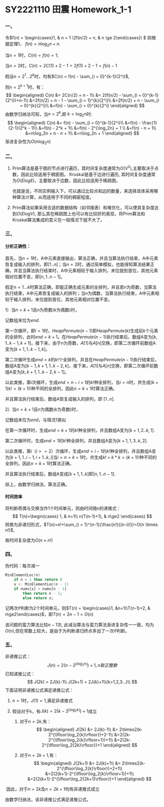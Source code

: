 # SY2221110 田震 Homework_1-1

### 一、

令$f(n) = \begin{cases}1, & n = 1 \\2f(n/2) + n, & n \ge 2\end{cases}\\ $ 则根据定理1， $f(n) = n\log_2n + n$. 

当$n = 1$时，$C(n) = f(n) = 1$;

当$n = 2$时，$C(n) = 2C(1) + 2 - 1 = 2f(1) + 2 - 1 = f(n) - 1$

假设$n =2^1... 2^k$时，均有$C(n) = f(n) - \sum_{i = 0}^{k-1}{2^i}$,

则$n = 2^{k + 1}$时，有：
$$
\begin{aligned}
C(n) &= 2C(n/2) + n - 1\\
&= 2(f(n/2) - \sum_{i = 0}^{k-1}{2^i})+n-1\\
&=2f(n/2) + n - 1 - \sum_{i = 1}^{k}{2^i}\\
&=2f(n/2) + n - \sum_{i = 0}^{k}{2^i}\\
&=f(n) - \sum_{i = 0}^{k}{2^i}
\end{aligned}
$$
由数学归纳法可知，当$n=2^k,$即 $k = \log_2n$时:
$$
\begin{aligned}
C(n) &= f(n) - \sum_{i = 0}^{k-1}{2^i}\\
&=f(n) - \frac{1}{2-1}(2^k - 1)\\
&=f(n) - 2^k + 1\\
&=f(n) - 2^{\log_2n} + 1 \\
&=f(n) - n + 1\\
&=n\log_2n + n - n + 1\\
&=n\log_2n + 1
\end{aligned}
$$
渐进复杂性为$O(nlog_2n)$

### 二、

1. Prim算法是基于图的节点进行遍历，其时间复杂度通常为$O(V^2)$,主要取决于点数，因此比较适用于稠密图。 Kruskal是基于边进行遍历, 其时间复杂度通常为$O(ElogE)$，主要取决于边数，因此比较适用于稀疏图。

   也就是说，不同实例输入下，可以通过比较点和边的数量，来选择具体采用哪种算法计算，从而适用于不同的稠密程度。

2. Prim算法如果采用合适的数据结构（如邻接表）和堆优化，可以使其复杂度达到$O(ElogV)$, 那么其在稀疏图上也可以有比较好的表现，将Prim算法和Kruskal算法集成的意义在一般情况下就不大了。

### 三、

#### 分析正确性：

首先，当$n = 1$时，A中元素直接输出，算法正确，并且当算法执行结束，A中元素恢复成输入的排列，即$[1..n]$；当$n = 2$时，通过简单模拟，也能得知算法结果正确，并且当算法执行结束时，A中元素相较于输入排列，末位提到首位，其他元素相对位置不变，即$[n, 1..n-1]$。

假定$n = 1...k$时算法正确，即能正确生成元素的全排列，并且若n为奇数，当算法执行结束，A中元素恢复成输入的排列；当n为偶数，当算法执行结束，A中元素相较于输入排列，末位提到首位，其他元素相对位置不变。

1）当$n = k + 1$且$n$为奇数($k$为偶数)时，

记数组末位为$end$.

第一次循环，即$i = 1$时，$HeapPermute(n-1)$即$HeapPermute(k)$生成前$k$个元素的全排列，此时$end = k + 1$。在$HeapPermute(n-1)$执行结束后，数组A变为$[k, 1..k-1,k+1]$，接下来，由于$n$为奇数，$A[1]$与$A[n]$交换，即第二次循环前数组A变为$[k+1, 1..k-1, k]$。

第二次循环生成$end = k$的$k!$个全排列，并且在$HeapPermute(n-1)$执行结束后，数组A变为$[k-1, k+ 1, 1..k-2,k]$，接下来，$A[1]$与$A[n]$交换，即第二次循环前数组A变为$[k, k+1, 1..k-2, k-1]$。

以此类推，第$i$次循环，生成$end = n - i + 1$的$k!$种全排列，当$i = n$时，共生成$(k+1)k! = (k+1)!$种不同的全排列，因此$n = k+1$时算法正确。

并且算法执行结束后，数组A恢复成输入的排列，即  $[1..n]$.

2）当$n = k + 1$且$n$为偶数($k$为奇数)时，

记数组末位为$end$，与情况1类似

在第一次循环时，生成$end = k + 1$的$k!$种全排列，并且数组A变为$[k+ 1, 2..k, 1]$.

第二次循环时，生成$end = 1$的$k!$种全排列，并且数组A变为$[k+1,1,3..k,2]$.

以此类推，第$i（i>=2）$次循环，生成$end = i - 1$的$k!$种全排列，并且数组A变为$[k+1,1..i-1,i+1..k,i]$当$i = n = k + 1$时，共生成$k! + k*k = (k+1)!$种不同的全排列，因此$n = k + 1$时算法正确。

并且算法执行结束后，数组A变成$[k+1, 1..k]$即$[n, 1..n-1]$.

综上，由数学归纳法，算法正确。

#### 时间效率

将判断奇偶与交换当作1个时间单元，则由时间随n的递推式：
$$
T(n)=\begin{cases}
1, & n=1\\
n(T(n-1)+1), & n\ge2
\end{cases}
$$
转换为非递归形式，$T(n)=n!+\sum_{i = 1}^{n-1}{\frac{n!}{(n-i)!}}=O(n \times n!)$, 

故时间复杂度为$O(n \times n!)$

### 四、

伪代码：每次减一

```a
MinElementLoc(n)
	if n = 1 then return 0
	x <- MinElementLoc(n - 1)
	if nums[x] > nums[n - 1] 
		then return n - 1; 
		else return x; 
```

记两次if判断为2个时间单元，则$T(n) = \begin{cases}1, &n=1\\T(n-1)+2, & n\ge2\end{cases}$，即$T(n)=2n-1=O(n)$

该问题的蛮力算法比较$n-1$次, 此减治算法与蛮力算法渐进复杂性一一致，均为$O(n)$,但在常数上较大，是由于为判断递归终点多加了一次if判断。

### 五、

非递推公式：
$$
J(n)=2(n-2^{\lfloor\log_2{n}\rfloor})+1, n取正整数
$$
已知递推公式：
$$
J(2k) = 2J(k)-1\\
J(2k+1) = 2J(k)+1\\(k=1,2,3...)\\
$$
下面证明非递推公式满足递推公式：

1. $n = 1$时，$J(1)=1$,满足非递推式

2. 假设对于k，有$J(k)=2(k-2^{\lfloor\log_2{k}\rfloor})+1$成立

   1. 对于$n=2k$,有：
      $$
      \begin{aligned}
      J(2k) &= 2J(k)-1\\
      &= 2\times2(k-2^{\lfloor\log_2{k}\rfloor})+2-1\\
      &=2(2k-2^{\lfloor\log_2{k}\rfloor+1})+1\\
      &=2(2k-2^{\lfloor\log_2{2k}\rfloor})+1
      \end{aligned}
      $$

   2. 对于$n=2k+1$,有：
      $$
      \begin{aligned}
      J(2k+1) &= 2J(k)+1\\
      &= 2\times2(k-2^{\lfloor\log_2{k}\rfloor})+2+1\\
      &=2(2(k+1)-2^{\lfloor\log_2{k}\rfloor+1})+1\\
      &=2(2(k+1)-2^{\lfloor\log_2{2k+1}\rfloor})+1
      \end{aligned}
      $$

​		因此，对于$n=2k$及$n=2k+1$均有非递推式成立

由数学归纳法，该非递推公式满足递推公式。
